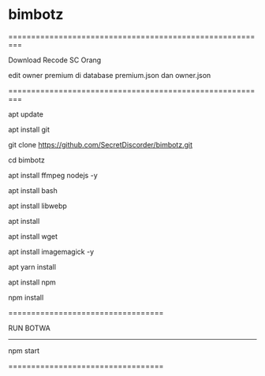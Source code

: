 # bimbotz
=========================================================

Download
Recode SC Orang

edit owner premium di database premium.json dan owner.json

=========================================================

apt update 

apt install git

git clone https://github.com/SecretDiscorder/bimbotz.git

cd bimbotz

apt install ffmpeg nodejs -y

apt install bash

apt install libwebp

apt install

apt install wget

apt install imagemagick -y

apt yarn install

apt install npm

npm install


==================================

RUN BOTWA

-----------------------

npm start

==================================
